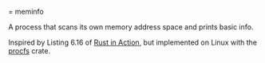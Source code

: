 = meminfo

A process that scans its own memory address space and prints basic info.

Inspired by Listing 6.16 of [Rust in Action](https://github.com/rust-in-action/code/tree/1st-edition/ch6/ch6-meminfo-win),
but implemented on Linux with the [procfs](https://docs.rs/procfs/latest/procfs/) crate.

